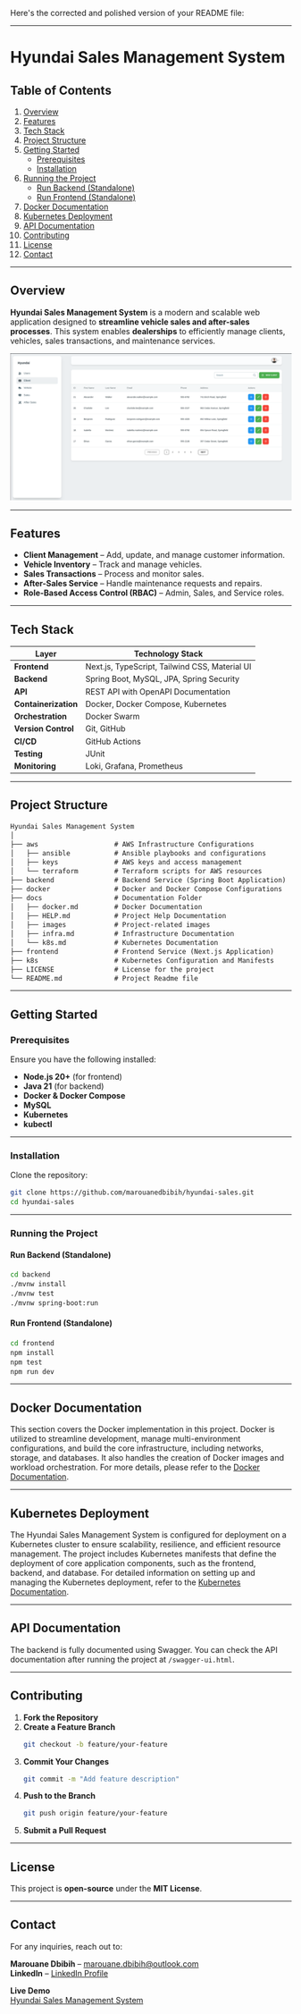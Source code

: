 Here's the corrected and polished version of your README file:  

---

# Hyundai Sales Management System  

## Table of Contents  
1. [Overview](#overview)  
2. [Features](#features)  
3. [Tech Stack](#tech-stack)  
4. [Project Structure](#project-structure)  
5. [Getting Started](#getting-started)  
    - [Prerequisites](#prerequisites)  
    - [Installation](#installation)  
6. [Running the Project](#running-the-project)  
    - [Run Backend (Standalone)](#run-backend-standalone)  
    - [Run Frontend (Standalone)](#run-frontend-standalone)  
7. [Docker Documentation](#docker-documentation)  
8. [Kubernetes Deployment](#kubernetes-deployment)  
9. [API Documentation](#api-documentation)  
10. [Contributing](#contributing)  
11. [License](#license)  
12. [Contact](#contact)  

---

## Overview  

**Hyundai Sales Management System** is a modern and scalable web application designed to **streamline vehicle sales and after-sales processes**. This system enables **dealerships** to efficiently manage clients, vehicles, sales transactions, and maintenance services.  

![Overview](/docs/images/overview.png)  

---

## Features  

- **Client Management** – Add, update, and manage customer information.  
- **Vehicle Inventory** – Track and manage vehicles.  
- **Sales Transactions** – Process and monitor sales.  
- **After-Sales Service** – Handle maintenance requests and repairs.  
- **Role-Based Access Control (RBAC)** – Admin, Sales, and Service roles.  

---

## Tech Stack  

| **Layer**          | **Technology Stack**                              |  
|--------------------|--------------------------------------------------|  
| **Frontend**       | Next.js, TypeScript, Tailwind CSS, Material UI    |  
| **Backend**        | Spring Boot, MySQL, JPA, Spring Security          |  
| **API**            | REST API with OpenAPI Documentation               |  
| **Containerization** | Docker, Docker Compose, Kubernetes              |  
| **Orchestration**  | Docker Swarm                                     |  
| **Version Control** | Git, GitHub                                     |  
| **CI/CD**          | GitHub Actions                                  |  
| **Testing**        | JUnit                                            |  
| **Monitoring**     | Loki, Grafana, Prometheus                        |  

---

## Project Structure  

```  
Hyundai Sales Management System  
│  
├── aws                   # AWS Infrastructure Configurations  
│   ├── ansible           # Ansible playbooks and configurations  
│   ├── keys              # AWS keys and access management  
│   └── terraform         # Terraform scripts for AWS resources  
├── backend               # Backend Service (Spring Boot Application)  
├── docker                # Docker and Docker Compose Configurations  
├── docs                  # Documentation Folder  
│   ├── docker.md         # Docker Documentation  
│   ├── HELP.md           # Project Help Documentation  
│   ├── images            # Project-related images  
│   ├── infra.md          # Infrastructure Documentation  
│   └── k8s.md            # Kubernetes Documentation  
├── frontend              # Frontend Service (Next.js Application)  
├── k8s                   # Kubernetes Configuration and Manifests  
├── LICENSE               # License for the project  
└── README.md             # Project Readme file  
```  

---

## Getting Started  

### Prerequisites  

Ensure you have the following installed:  

- **Node.js 20+** (for frontend)  
- **Java 21** (for backend)  
- **Docker & Docker Compose**  
- **MySQL**  
- **Kubernetes**  
- **kubectl**  

---

### Installation  

Clone the repository:  

```sh  
git clone https://github.com/marouanedbibih/hyundai-sales.git  
cd hyundai-sales  
```  

---

### Running the Project  

#### Run Backend (Standalone)  

```sh  
cd backend  
./mvnw install  
./mvnw test  
./mvnw spring-boot:run  
```  

#### Run Frontend (Standalone)  

```sh  
cd frontend  
npm install  
npm test  
npm run dev  
```  

---

## Docker Documentation  

This section covers the Docker implementation in this project. Docker is utilized to streamline development, manage multi-environment configurations, and build the core infrastructure, including networks, storage, and databases. It also handles the creation of Docker images and workload orchestration. For more details, please refer to the [Docker Documentation](./docs/docker.md).  

---

## Kubernetes Deployment  

The Hyundai Sales Management System is configured for deployment on a Kubernetes cluster to ensure scalability, resilience, and efficient resource management. The project includes Kubernetes manifests that define the deployment of core application components, such as the frontend, backend, and database. For detailed information on setting up and managing the Kubernetes deployment, refer to the [Kubernetes Documentation](docs/k8s.md).  

---

## API Documentation  

The backend is fully documented using Swagger. You can check the API documentation after running the project at `/swagger-ui.html`.  

---

## Contributing  

1. **Fork the Repository**  
2. **Create a Feature Branch**  
   ```sh  
   git checkout -b feature/your-feature  
   ```  
3. **Commit Your Changes**  
   ```sh  
   git commit -m "Add feature description"  
   ```  
4. **Push to the Branch**  
   ```sh  
   git push origin feature/your-feature  
   ```  
5. **Submit a Pull Request**  

---

## License  

This project is **open-source** under the **MIT License**.  

---

## Contact  

For any inquiries, reach out to:  

**Marouane Dbibih** – [marouane.dbibih@outlook.com](mailto:marouane.dbibih@outlook.com)  
**LinkedIn** – [LinkedIn Profile](https://www.linkedin.com/in/marouanedbibih/)  

**Live Demo**  
[Hyundai Sales Management System](http://hyundai-sales.marouanedbibih.studion)  